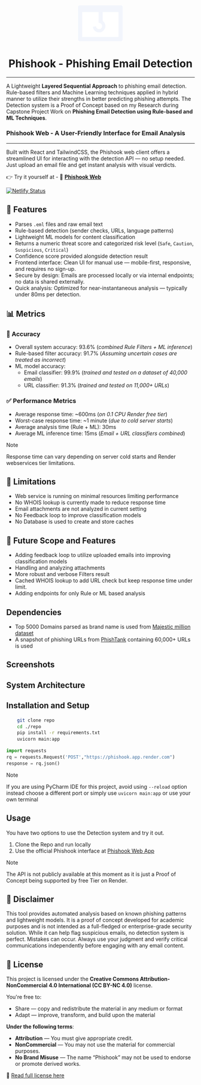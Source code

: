<p align="center"><img src="./docs/icon.svg" width="120" /></p>

<div align="center"><h1>Phishook - Phishing Email Detection</h1></div>

___
A Lightweight **Layered Sequential Approach** to phishing email detection.
Rule-based filters and Machine Learning techniques applied in hybrid manner to utilize their strengths in better predicting phishing attempts. The Detection system is a Proof of Concept based on my Research during Capstone Project Work on **Phishing Email Detection using Rule-based and ML Techniques**.

### Phishook Web - A User-Friendly Interface for Email Analysis

---

Built with React and TailwindCSS, the Phishook web client offers a streamlined UI for interacting with the detection API — no setup needed. Just upload an email file and get instant analysis with visual verdicts.

👉 Try it yourself at - 🔗 [**Phishook Web**](https://phishook.netlify.app/)

[![Netlify Status](https://api.netlify.com/api/v1/badges/7ad93622-99f2-4f42-bcdc-5593eb538f13/deploy-status)](https://app.netlify.com/projects/phishook/deploys)


## 🚀 Features

- Parses `.eml` files and raw email text
- Rule-based detection (sender checks, URLs, language patterns)
- Lightweight ML models for content classification
- Returns a numeric threat score and categorized risk level (`Safe`, `Caution`, `Suspicious`, `Critical`)
- Confidence score provided alongside detection result
- Frontend interface: Clean UI for manual use — mobile-first, responsive, and requires no sign-up.
- Secure by design: Emails are processed locally or via internal endpoints; no data is shared externally.
- Quick analysis: Optimized for near-instantaneous analysis — typically under 80ms per detection.

## 📊 Metrics

### 🎯 Accuracy

- Overall system accuracy: 93.6% (_combined Rule Filters + ML inference_)
- Rule-based filter accuracy: 91.7% (_Assuming uncertain cases are treated as incorrect_)
- ML model accuracy:
  - Email classifier: 99.9% (_trained and tested on a dataset of 40,000 emails_)
  - URL classifier: 91.3% (_trained and tested on 11,000+ URLs_)

### ✅ Performance Metrics

- Average response time: ~600ms (_on 0.1 CPU Render free tier_)
- Worst-case response time: ~1 minute (_due to cold server starts_)
- Average analysis time (Rule + ML): 30ms
- Average ML inference time: 15ms (_Email + URL classifiers combined_)

> [!Note]
> Response time can vary depending on server cold starts and Render webservices tier limitations.

## 🪫 Limitations

- Web service is running on minimal resources limiting performance
- No WHOIS lookup is currently made to reduce response time
- Email attachments are not analyzed in current setting
- No Feedback loop to improve classification models
- No Database is used to create and store caches

## 🔭 Future Scope and Features

- Adding feedback loop to utilize uploaded emails into improving classification models
- Handling and analyzing attachments
- More robust and verbose Filters result
- Cached WHOIS lookup to add URL check but keep response time under limit.
- Adding endpoints for only Rule or ML based analysis

## Dependencies
- Top 5000 Domains parsed as brand name is used from [Majestic million dataset](https://majesticmillion.com)
- A snapshot of phishing URLs from [PhishTank](https://phishtank.com/phishing_urls.csv) containing 60,000+ URLs is used

## Screenshots

## System Architecture

## Installation and Setup

```bash
    git clone repo
    cd ./repo
    pip install -r requirements.txt
    uvicorn main:app
```
```python
import requests
rq = requests.Request('POST',"https://phishook.app.render.com")
response = rq.json()
```
> [!Note]
> If you are using PyCharm IDE for this project, avoid using `--reload` option instead choose a different port or simply use `uvicorn main:app` or use your own terminal

## Usage
You have two options to use the Detection system and try it out.
1. Clone the Repo and run locally
2. Use the official Phishook interface at [Phishook Web App](https://phishook.netlify.app/)

> [!Note]
> The API is not publicly available at this moment as it is just a Proof of Concept being supported by free Tier on Render.


## 📢 Disclaimer

This tool provides automated analysis based on known phishing patterns and lightweight models. It is a proof of concept developed for academic purposes and is not intended as a full-fledged or enterprise-grade security solution. While it can help flag suspicious emails, no detection system is perfect. Mistakes can occur. Always use your judgment and verify critical communications independently before engaging with any email content.

## 📝 License

This project is licensed under the **Creative Commons Attribution-NonCommercial 4.0 International (CC BY-NC 4.0)** license.

You're free to:

- Share — copy and redistribute the material in any medium or format
- Adapt — improve, transform, and build upon the material

**Under the following terms**:

- **Attribution** — You must give appropriate credit.
- **NonCommercial** — You may not use the material for commercial purposes.
- **No Brand Misuse** — The name “Phishook” may not be used to endorse or promote derived works.

📄 [Read full license here](https://creativecommons.org/licenses/by-nc/4.0/)